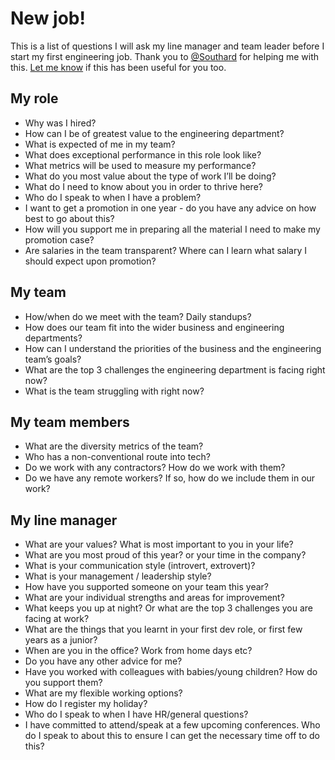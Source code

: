 # New job!
This is a list of questions I will ask my line manager and team leader before I start my first engineering job. Thank you to [@Southard](https://twitter.com/southard?lang=en) for helping me with this. [Let me know](https://twitter.com/a_adewusi?lang=en) if this has been useful for you too.

## My role
* Why was I hired? 
* How can I be of greatest value to the engineering department?
* What is expected of me in my team?
* What does exceptional performance in this role look like?
* What metrics will be used to measure my performance?
* What do you most value about the type of work I’ll be doing?
* What do I need to know about you in order to thrive here?
* Who do I speak to when I have a problem?
* I want to get a promotion in one year - do you have any advice on how best to go about this?
* How will you support me in preparing all the material I need to make my promotion case?
* Are salaries in the team transparent? Where can I learn what salary I should expect upon promotion?

## My team
* How/when do we meet with the team? Daily standups?
* How does our team fit into the wider business and engineering departments?
* How can I understand the priorities of the business and the engineering team’s goals?
* What are the top 3 challenges the engineering department is facing right now?
* What is the team struggling with right now?

## My team members
* What are the diversity metrics of the team?
* Who has a non-conventional route into tech?
* Do we work with any contractors? How do we work with them?
* Do we have any remote workers? If so, how do we include them in our work?

## My line manager
* What are your values? What is most important to you in your life?
* What are you most proud of this year? or your time in the company?
* What is your communication style (introvert, extrovert)?
* What is your management / leadership style?
* How have you supported someone on your team this year?
* What are your individual strengths and areas for improvement?
* What keeps you up at night? Or what are the top 3 challenges you are facing at work?
* What are the things that you learnt in your first dev role, or first few years as a junior?
* When are you in the office? Work from home days etc?
* Do you have any other advice for me?
* Have you worked with colleagues with babies/young children? How do you support them?
* What are my flexible working options?
* How do I register my holiday?
* Who do I speak to when I have HR/general questions?
* I have committed to attend/speak at a few upcoming conferences. Who do I speak to about this to ensure I can get the necessary time off to do this?
